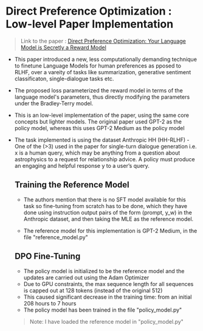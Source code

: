 # Direct Preference Optimization : Low-level Paper Implementation
> Link to the paper : [Direct Preference Optimization: Your Language Model is Secretly a Reward Model](https://arxiv.org/abs/2305.18290)
- This paper introduced a new, less computationally demanding technique to finetune Language Models for human preferences as pposed to RLHF, over a vareity of tasks like summarization, generative sentiment classificaton, single-dialogue tasks etc.
- The proposed loss parameterized the reward model in terms of the language model's parameters, thus directly modifying the parameters under the Bradley-Terry model.
- This is an low-level implementation of the paper, using the same core concepts but lighter models. The original paper used GPT-2 as the policy model, whereas this uses GPT-2 Medium as the policy model
- The task implemented is using the dataset Anthropic HH (HH-RLHF) - One of the (>3) used in the paper for single-turn dialogue generation i.e. x is a human query, which may be anything from a question about astrophysics
to a request for relationship advice. A policy must produce an engaging and helpful response y to
a user’s query. 
  
  ## Training the Reference Model
  - The authors mention that there is no SFT model available for this task so fine-tuning from scratch has to be done, which they have done using instruction output pairs of the form (prompt, y_w) in the Anthropic dataset, and then taking the MLE as the reference model.
  
  - The reference model for this implementation is GPT-2 Medium, in the file "reference_model.py"
  
  ## DPO Fine-Tuning
  - The policy model is initialized to be the reference model and the updates are carried out using the Adam Optimizer
  - Due to GPU constraints, the max sequence length for all sequences is capped out at 128 tokens (instead of the original 512)
  - This caused significant decrease in the training time: from an initial 208 hours to 7 hours
  - The policy model has been trained in the file "policy_model.py"
  >Note: I have loaded the reference model in "policy_model.py"